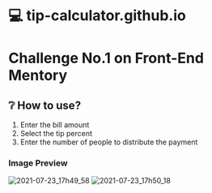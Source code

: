 
# 💻 tip-calculator.github.io

# Challenge No.1 on Front-End Mentory

## ❔ How to use?
1. Enter the bill amount
2. Select the tip percent
3. Enter the number of people to distribute the payment

### Image Preview
![2021-07-23_17h49_58](https://user-images.githubusercontent.com/58798329/126848537-a3ebbbf5-aa28-48cf-b1bc-5061e96bc916.png)
![2021-07-23_17h50_18](https://user-images.githubusercontent.com/58798329/126848543-eec7aaa1-60a5-416a-a7b6-daa73384b1db.png)
